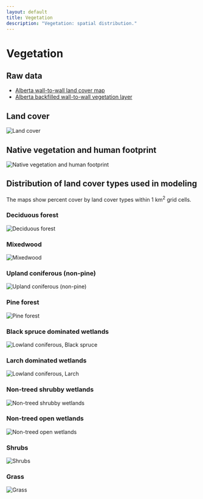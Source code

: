 ```yaml
---
layout: default
title: Vegetation
description: "Vegetation: spatial distribution."
---
```


# Vegetation

## Raw data

* [Alberta wall-to-wall land cover map](http://abmi.ca/home/data/gis-data/land-cover-download.html?scroll=true)
* [Alberta backfilled wall-to-wall vegetation layer](http://abmi.ca/home/publications/251-300/259.html?mode=detail&documenttype=Protocols)

## Land cover

<img src="{{ site.contents }}/geospatial/vegetation/ABMIw2wLCV2000v21_NALCMScolorsHD.png" class="img-responsive" alt="Land cover"/>

## Native vegetation and human footprint

<img src="{{ site.contents }}/geospatial/vegetation/VegMap_in_AB_with_Legend3.jpg" class="img-responsive" alt="Native vegetation and human footprint"/>

## Distribution of land cover types used in modeling

The maps show percent cover by land cover types within 1 km<sup>2</sup> grid cells.

<div class="col-6 col-sm-6 col-lg-6">
<h3>Deciduous forest</h3>
<img src="{{ site.contents }}/geospatial/vegetation/Decid.jpg" class="img-responsive" alt="Deciduous forest"/>
</div>

<div class="col-6 col-sm-6 col-lg-6">
<h3>Mixedwood</h3>
<img src="{{ site.contents }}/geospatial/vegetation/Mixwood.jpg" class="img-responsive" alt="Mixedwood"/>
</div>

<div class="col-6 col-sm-6 col-lg-6">
<h3>Upland coniferous (non-pine)</h3>
<img src="{{ site.contents }}/geospatial/vegetation/Conif.jpg" class="img-responsive" alt="Upland coniferous (non-pine)"/>
</div>

<div class="col-6 col-sm-6 col-lg-6">
<h3>Pine forest</h3>
<img src="{{ site.contents }}/geospatial/vegetation/Pine.jpg" class="img-responsive" alt="Pine forest"/>
</div>

<div class="col-6 col-sm-6 col-lg-6">
<h3>Black spruce dominated wetlands</h3>
<img src="{{ site.contents }}/geospatial/vegetation/BSpr.jpg" class="img-responsive" alt="Lowland coniferous, Black spruce"/>
</div>

<div class="col-6 col-sm-6 col-lg-6">
<h3>Larch dominated wetlands</h3>
<img src="{{ site.contents }}/geospatial/vegetation/Larch.jpg" class="img-responsive" alt="Lowland coniferous, Larch"/>
</div>

<div class="col-6 col-sm-6 col-lg-6">
<h3>Non-treed shrubby wetlands</h3>
<img src="{{ site.contents }}/geospatial/vegetation/WetShrub.jpg" class="img-responsive" alt="Non-treed shrubby wetlands"/>
</div>

<div class="col-6 col-sm-6 col-lg-6">
<h3>Non-treed open wetlands</h3>
<img src="{{ site.contents }}/geospatial/vegetation/WetGrassHerb.jpg" class="img-responsive" alt="Non-treed open wetlands"/>
</div>

<div class="col-6 col-sm-6 col-lg-6">
<h3>Shrubs</h3>
<img src="{{ site.contents }}/geospatial/vegetation/Shrub.jpg" class="img-responsive" alt="Shrubs"/>
</div>

<div class="col-6 col-sm-6 col-lg-6">
<h3>Grass</h3>
<img src="{{ site.contents }}/geospatial/vegetation/GrassHerb.jpg" class="img-responsive" alt="Grass"/>
</div>
